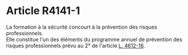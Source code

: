# Article R4141-1

 

  
La formation à la sécurité concourt à la prévention des risques professionnels.   
Elle constitue l'un des éléments du programme annuel de prévention des risques professionnels prévu au 2° de l'article [L. 4612-16][1].

 [1]: /affichCodeArticle.do?cidTexte=LEGITEXT000006072050&idArticle=LEGIARTI000006903317&dateTexte=&categorieLien=cid